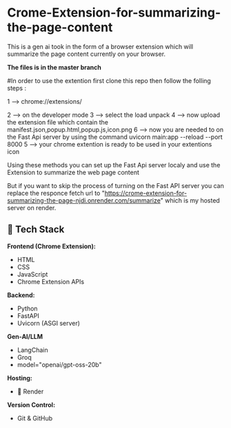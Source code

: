 # Crome-Extension-for-summarizing-the-page-content
This is a gen ai took in the form of a browser extension which will summarize the page content currently on your browser. 

**The files is in the master branch**

#In order to use the extention first clone this repo then follow the folling steps : 

1 -->  chrome://extensions/

2 --> on the developer mode
3 --> select the load unpack
4 --> now upload the extension file which contain the  manifest.json,popup.html,popup.js,icon.png 
6 --> now you are needed to on the Fast Api server by using the command uvicorn main:app --reload --port 8000
5 --> your chrome extention is ready to be used in your extentions icon

Using these methods you can set up the Fast Api server localy and use the Extension to summarize the web page content 

But if you want to skip the process of turning on the Fast API server you can replace the responce fetch url to "https://crome-extension-for-summarizing-the-page-njdi.onrender.com/summarize" which is my hosted server on render.

## 🔧 Tech Stack

**Frontend (Chrome Extension):**
- HTML
- CSS
- JavaScript
- Chrome Extension APIs

**Backend:**
- Python
- FastAPI
- Uvicorn (ASGI server)

 **Gen-AI/LLM**
- LangChain
- Groq
- model="openai/gpt-oss-20b"

**Hosting:**
- 🚀 Render

**Version Control:**
- Git & GitHub
